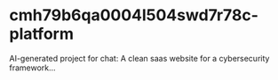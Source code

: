 # cmh79b6qa0004l504swd7r78c-platform
AI-generated project for chat: A clean saas website for a cybersecurity framework...
